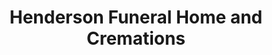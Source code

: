 ---
title: "Henderson Funeral Home and Cremations"
url: /olive-branch/henderson-funeral-home-and-cremations/
shop: funeral directors
---